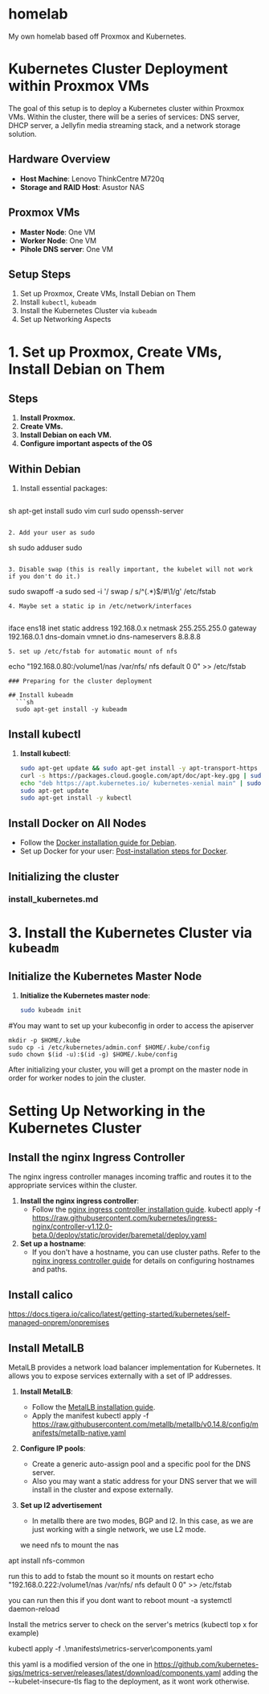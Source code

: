 # homelab
My own homelab based off Proxmox and Kubernetes.

# Kubernetes Cluster Deployment within Proxmox VMs

The goal of this setup is to deploy a Kubernetes cluster within Proxmox VMs. Within the cluster, there will be a series of services: DNS server, DHCP server, a Jellyfin media streaming stack, and a network storage solution.

## Hardware Overview
- **Host Machine**: Lenovo ThinkCentre M720q
- **Storage and RAID Host**: Asustor NAS

## Proxmox VMs
- **Master Node**: One VM
- **Worker Node**: One VM
- **Pihole DNS server**: One VM

## Setup Steps

1. Set up Proxmox, Create VMs, Install Debian on Them
2. Install `kubectl`, `kubeadm`
3. Install the Kubernetes Cluster via `kubeadm`
4. Set up Networking Aspects

# 1. Set up Proxmox, Create VMs, Install Debian on Them

## Steps

1. **Install Proxmox.**
2. **Create VMs.**
3. **Install Debian on each VM.**
4. **Configure important aspects of the OS**

## Within Debian

1. Install essential packages:
   ```
sh
apt-get install sudo vim curl sudo openssh-server
```

2. Add your user as sudo
   ```
sh
sudo adduser <user> sudo
```

3. Disable swap (this is really important, the kubelet will not work if you don't do it.)
   ```
sudo swapoff -a
sudo sed -i '/ swap / s/^\(.*\)$/#\1/g' /etc/fstab
```
4. Maybe set a static ip in /etc/network/interfaces
   
   ```
iface ens18 inet static
   address 192.168.0.x
   netmask 255.255.255.0
   gateway 192.168.0.1
   dns-domain vmnet.io
   dns-nameservers 8.8.8.8
```
5. set up /etc/fstab for automatic mount of nfs
   ```
echo "192.168.0.80:/volume1/nas    /var/nfs/    nfs    default    0  0" >> /etc/fstab
```
### Preparing for the cluster deployment

## Install kubeadm
  ```sh
  sudo apt-get install -y kubeadm
  ```

## Install kubectl

1. **Install kubectl**:
   ```sh
   sudo apt-get update && sudo apt-get install -y apt-transport-https gnupg2
   curl -s https://packages.cloud.google.com/apt/doc/apt-key.gpg | sudo apt-key add -
   echo "deb https://apt.kubernetes.io/ kubernetes-xenial main" | sudo tee /etc/apt/sources.list.d/kubernetes.list
   sudo apt-get update
   sudo apt-get install -y kubectl
   ```
## Install Docker on All Nodes

   - Follow the [Docker installation guide for Debian](https://docs.docker.com/engine/install/debian/).
   - Set up Docker for your user: [Post-installation steps for Docker](https://docs.docker.com/engine/install/linux-postinstall/#manage-docker-as-a-non-root-user).


## Initializing the cluster


### install_kubernetes.md

# 3. Install the Kubernetes Cluster via `kubeadm`

## Initialize the Kubernetes Master Node

1. **Initialize the Kubernetes master node**:
   ```sh
   sudo kubeadm init


#You may want to set up your kubeconfig in order to access the apiserver
```
mkdir -p $HOME/.kube
sudo cp -i /etc/kubernetes/admin.conf $HOME/.kube/config
sudo chown $(id -u):$(id -g) $HOME/.kube/config
```
After initializing your cluster, you will get a prompt on the master node in order for worker nodes to join the cluster.



# Setting Up Networking in the Kubernetes Cluster

## Install the nginx Ingress Controller

The nginx ingress controller manages incoming traffic and routes it to the appropriate services within the cluster.

1. **Install the nginx ingress controller**:
   - Follow the [nginx ingress controller installation guide](https://kubernetes.github.io/ingress-nginx/deploy/).
     kubectl apply -f https://raw.githubusercontent.com/kubernetes/ingress-nginx/controller-v1.12.0-beta.0/deploy/static/provider/baremetal/deploy.yaml
2. **Set up a hostname**:
   - If you don't have a hostname, you can use cluster paths. Refer to the [nginx ingress controller guide](https://kubernetes.github.io/ingress-nginx/deploy/) for details on configuring hostnames and paths.

## Install calico
https://docs.tigera.io/calico/latest/getting-started/kubernetes/self-managed-onprem/onpremises

## Install MetalLB

MetalLB provides a network load balancer implementation for Kubernetes. It allows you to expose services externally with a set of IP addresses.

1. **Install MetalLB**:
   - Follow the [MetalLB installation guide](https://metallb.universe.tf/installation/).
   - Apply the manifest
     kubectl apply -f https://raw.githubusercontent.com/metallb/metallb/v0.14.8/config/manifests/metallb-native.yaml
2. **Configure IP pools**:
   - Create a generic auto-assign pool and a specific pool for the DNS server.
   - Also you may want a static address for your DNS server that we will install in the cluster and expose externally.
3. **Set up l2 advertisement**
   - In metallb there are two modes, BGP and l2. In this case, as we are just working with a single network, we use L2 mode.  







   we need nfs to mount the nas
   
apt install nfs-common

run this to add to fstab the mount so it mounts on restart
echo "192.168.0.222:/volume1/nas    /var/nfs/    nfs    default    0  0" >> /etc/fstab

you can run then this if you dont want to reboot
mount -a
systemctl daemon-reload




Install the metrics server to check on the server's metrics (kubectl top x for example)

kubectl apply -f .\manifests\metrics-server\components.yaml

this yaml is a modified version of the one in https://github.com/kubernetes-sigs/metrics-server/releases/latest/download/components.yaml
adding the --kubelet-insecure-tls flag to the deployment, as it wont work otherwise.
